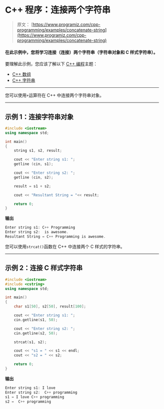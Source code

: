 # C++ 程序：连接两个字符串

> 原文： [https://www.programiz.com/cpp-programming/examples/concatenate-string](https://www.programiz.com/cpp-programming/examples/concatenate-string)

#### 在此示例中，您将学习连接（连接）两个字符串（字符串对象和 C 样式字符串）。

要理解此示例，您应该了解以下 [C++ 编程](/cpp-programming "C++ tutorial")主题：

*   [C++ 数组](/cpp-programming/arrays)
*   [C++ 字符串](/cpp-programming/strings)

* * *

您可以使用`+`运算符在 C++ 中连接两个字符串对象。

* * *

## 示例 1：连接字符串对象

```cpp
#include <iostream>
using namespace std;

int main()
{
    string s1, s2, result;

    cout << "Enter string s1: ";
    getline (cin, s1);

    cout << "Enter string s2: ";
    getline (cin, s2);

    result = s1 + s2;

    cout << "Resultant String = "<< result;

    return 0;
} 
```

**输出**

```cpp
Enter string s1: C++ Programming
Enter string s2:  is awesome.
Resultant String = C++ Programming is awesome. 
```

您可以使用`strcat()`函数在 C++ 中连接两个 C 样式的字符串。

* * *

## 示例 2：连接 C 样式字符串

```cpp
#include <iostream>
#include <cstring>
using namespace std;

int main()
{
    char s1[50], s2[50], result[100];

    cout << "Enter string s1: ";
    cin.getline(s1, 50);

    cout << "Enter string s2: ";
    cin.getline(s2, 50);

    strcat(s1, s2); 

    cout << "s1 = " << s1 << endl;
    cout << "s2 = " << s2;

    return 0;
} 
```

**输出**

```cpp
Enter string s1: I love        
Enter string s2:  C++ programming 
s1 = I love C++ programming
s2 =  C++ programming 
```
